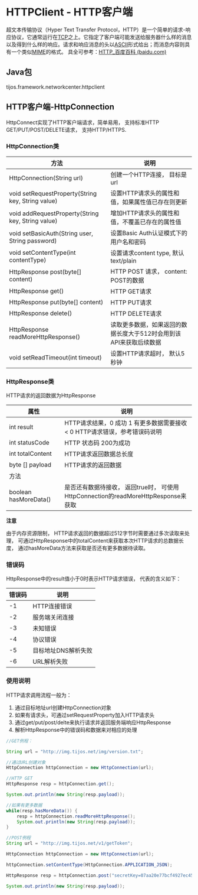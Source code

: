 # HTTPClient - HTTP客户端

超文本传输协议（Hyper Text Transfer Protocol，HTTP）是一个简单的请求-响应协议，它通常运行在[TCP](https://baike.baidu.com/item/TCP/33012)之上。它指定了客户端可能发送给服务器什么样的消息以及得到什么样的响应。请求和响应消息的头以[ASCII](https://baike.baidu.com/item/ASCII/309296)形式给出；而消息内容则具有一个类似[MIME](https://baike.baidu.com/item/MIME/2900607)的格式。 具全可参考：[HTTP_百度百科 (baidu.com)](https://baike.baidu.com/item/http/243074)

## Java包

tijos.framework.networkcenter.httpclient

## HTTP客户端-HttpConnection

HttpConnect实现了HTTP客户端请求，简单易用， 支持标准HTTP GET/PUT/POST/DELETE请求， 支持HTTP/HTTPS. 

### HttpConnection类

| 方法                                              | 说明                                                         |
| ------------------------------------------------- | ------------------------------------------------------------ |
| HttpConnection(String url)                        | 创建一个HTTP连接， 目标是url                                 |
| void setRequestProperty(String key, String value) | 设置HTTP请求头的属性和值，如果属性值已存在则更新             |
| void addRequestProperty(String key, String value) | 增加HTTP请求头的属性和值，不覆盖已存在的属性值               |
| void setBasicAuth(String user, String password)   | 设置Basic Auth认证模式下的用户名和密码                       |
| void setContentType(int contentType)              | 设置请求content type, 默认text/plain                         |
| HttpResponse post(byte[] content)                 | HTTP POST 请求， content: POST的数据                         |
| HttpResponse get()                                | HTTP GET请求                                                 |
| HttpResponse put(byte[] content)                  | HTTP PUT请求                                                 |
| HttpResponse delete()                             | HTTP DELETE请求                                              |
| HttpResponse readMoreHttpResponse()               | 读取更多数据，如果返回的数据长度大于512时会用到该API来获取后续数据 |
| void setReadTimeout(int timeout)                  | 设置HTTP请求超时， 默认5秒钟                                 |

### HttpResponse类

HTTP请求的返回数据为HttpResponse

| 属性                  | 说明                                                         |
| --------------------- | ------------------------------------------------------------ |
| int result            | HTTP请求结果，0 成功 1 有更多数据需要接收 < 0 HTTP请求错误，参考错误码说明 |
| int statusCode        | HTTP 状态码 200为成功                                        |
| int totalContent      | HTTP请求返回数据总长度                                       |
| byte [] payload       | HTTP请求的返回数据                                           |
| 方法                  |                                                              |
| boolean hasMoreData() | 是否还有数据待接收， 返回true时， 可使用HttpConnection的readMoreHttpResponse来获取 |

**注意**

由于内存资源限制， HTTP请求返回的数据超过512字节时需要通过多次读取来处理， 可通过HttpResponse中的totalContent来获取本次HTTP请求的总数据长度， 通过hasMoreData方法来获取是否还有更多数据待读取。 

### 错误码

HttpResponse中的result值小于0时表示HTTP请求错误， 代表的含义如下：

| 错误码 | 说明                |
| ------ | ------------------- |
| -1     | HTTP连接错误        |
| -2     | 服务端关闭连接      |
| -3     | 未知错误            |
| -4     | 协议错误            |
| -5     | 目标地址DNS解析失败 |
| -6     | URL解析失败         |

### 使用说明

 HTTP请求调用流程一般为：

1. 通过目标地址url创建HttpConnection对象
2. 如果有请求头，可通过setRequestProperty加入HTTP请求头
3. 通过get/put/post/delte来执行请求并返回服务端响应HttpResponse
4. 解析HttpResponse中的错误码和数据来对相应的处理



```java
//GET例程：

String url = "http://img.tijos.net/img/version.txt";

//通过URL创建对象
HttpConnection httpConnection = new HttpConnection(url);

//HTTP GET
HttpResponse resp = httpConnection.get();

System.out.println(new String(resp.payload));

//如果有更多数据
while(resp.hasMoreData()) {
    resp = httpConnection.readMoreHttpResponse();
    System.out.println(new String(resp.payload));				
}
```

```java
//POST例程
String url = "http://img.tijos.net/v1/getToken";

HttpConnection httpConnection = new HttpConnection(url);

httpConnection.setContentType(HttpConnection.APPLICATION_JSON);

HttpResponse resp = httpConnection.post("secretKey=07aa20e77bcf4927ec4515ab97be674a".getBytes());

System.out.println(new String(resp.payload));

```

